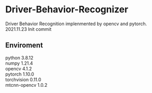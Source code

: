 # Driver-Behavior-Recognizer
Driver Behavior Recognition implenmented by opencv and pytorch.<br/>
2021.11.23 Init commit
## Enviroment
python 3.8.12  
numpy 1.21.4  
opencv 4.1.2  
pytorch 1.10.0  
torchvision 0.11.0  
mtcnn-opencv 1.0.2  
